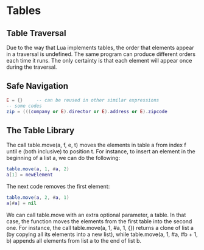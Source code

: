 # Tables #

## Table Traversal ##

Due to the way that Lua implements tables, the order that elements appear in a traversal is undefined. The same program can produce different orders each time it runs. The only certainty is that each element will appear once during the traversal.

## Safe Navigation ##

```lua
E = {}     -- can be reused in other similar expressions
-- some codes
zip = (((company or E).director or E).address or E).zipcode
```

## The Table Library ##

The call table.move(a, f, e, t) moves the elements in table a from index f until e (both inclusive) to position t. For instance, to insert an element in the beginning of a list a, we can do the following:

```lua
table.move(a, 1, #a, 2)
a[1] = newElement
```

The next code removes the first element:

```lua
table.move(a, 2, #a, 1)
a[#a] = nil
```

We can call table.move with an extra optional parameter, a table. In that case, the function moves the elements from the first table into the second one. For instance, the call table.move(a, 1, #a, 1, {}) returns a clone of list a (by copying all its elements into a new list), while table.move(a, 1, #a, #b + 1, b) appends all elements from list a to the end of list b.
